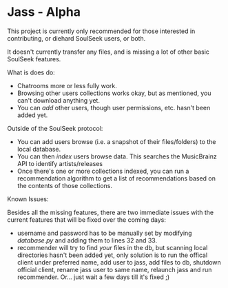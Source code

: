 # Jass - Alpha

This project is currently only recommended for those interested in contributing, or diehard SoulSeek users, or both.

It doesn't currently transfer any files, and is missing a lot of other basic SoulSeek features.

What is does do:

* Chatrooms more or less fully work.
* Browsing other users collections works okay, but as mentioned, you can't download anything yet.
* You can _add_ other users, though user permissions, etc. hasn't been added yet.

Outside of the SoulSeek protocol:

* You can add users browse (i.e. a snapshot of their files/folders) to the local database.
* You can then _index_ users browse data. This searches the MusicBrainz API to identify artists/releases
* Once there's one or more collections indexed, you can run a recommendation algorithm to get a list of recommendations based on the contents of those collections.

Known Issues:

Besides all the missing features, there are two immediate issues with the current features that will be fixed over the coming days:

* username and password has to be manually set by modifying _database.py_ and adding them to lines 32 and 33.
* recommender will try to find _your_ files in the db, but scanning local directories hasn't been added yet, only solution is to run the offical client under preferred name, add user to jass, add files to db, shutdown official client, rename jass user to same name, relaunch jass and run recommender. Or... just wait a few days till it's fixed ;)
